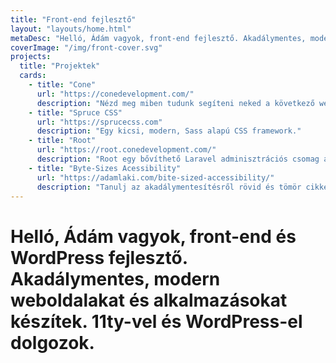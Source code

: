 ```yaml
---
title: "Front-end fejlesztő"
layout: "layouts/home.html"
metaDesc: "Helló, Ádám vagyok, front-end fejlesztő. Akadálymentes, modern weboldalakat és alkalmazásokat készítek. 11ty-vel és WordPress-el dolgozok."
coverImage: "/img/front-cover.svg"
projects:
  title: "Projektek"
  cards:
    - title: "Cone"
      url: "https://conedevelopment.com/"
      description: "Nézd meg miben tudunk segíteni neked a következő webalapú projekted elkészítésében."
    - title: "Spruce CSS"
      url: "https://sprucecss.com"
      description: "Egy kicsi, modern, Sass alapú CSS framework."
    - title: "Root"
      url: "https://root.conedevelopment.com/"
      description: "Root egy bővíthető Laravel adminisztrációs csomag applikációkhoz."
    - title: "Byte-Sizes Acessibility"
      url: "https://adamlaki.com/bite-sized-accessibility/"
      description: "Tanulj az akadálymentesítésről rövid és tömör cikkek segítségével (kevesebb, mint 150 szóban)."
---
```


# Helló, Ádám vagyok, front-end és WordPress fejlesztő. **Akadálymentes, modern weboldalakat és alkalmazásokat készítek.** 11ty-vel és WordPress-el dolgozok.

